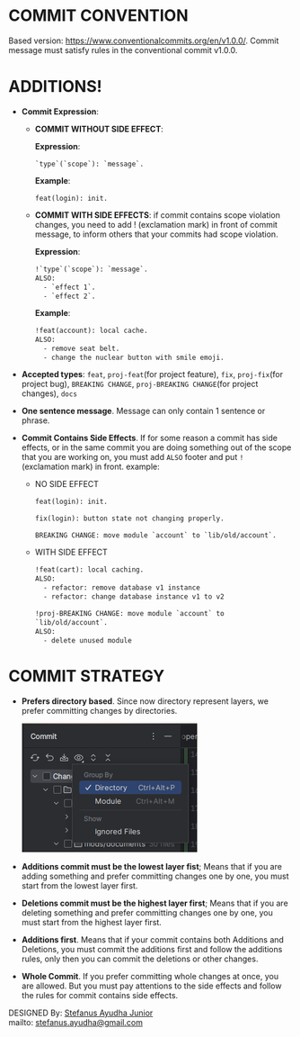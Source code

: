 # COMMIT CONVENTION
Based version: https://www.conventionalcommits.org/en/v1.0.0/.
Commit message must satisfy rules in the conventional commit v1.0.0.

# ADDITIONS!
- **Commit Expression**:

  - **COMMIT WITHOUT SIDE EFFECT**:
  
    **Expression**:
    ```
    `type`(`scope`): `message`.
    ```
    **Example**:
    ```
    feat(login): init.
    ```
  - **COMMIT WITH SIDE EFFECTS**:
    if commit contains scope violation changes, you need to add ! (exclamation mark) in front of commit message, to inform others that your commits had scope violation.
  
    **Expression**:
    ```
    !`type`(`scope`): `message`.
    ALSO:
      - `effect 1`.
      - `effect 2`.
    ```
    **Example**:
    ```
    !feat(account): local cache.
    ALSO:
      - remove seat belt.
      - change the nuclear button with smile emoji.
    ```
- **Accepted types**: `feat`, `proj-feat`(for project feature), `fix`, `proj-fix`(for project bug), `BREAKING CHANGE`, `proj-BREAKING CHANGE`(for project changes), `docs`
- **One sentence message**. Message can only contain 1 sentence or phrase.
- **Commit Contains Side Effects**. If for some reason a commit has side effects, or in the same commit you are doing something out of the scope that you are working on,
  you must add `ALSO` footer and put `!` (exclamation mark) in front. 
  example:

  - NO SIDE EFFECT
    ```
    feat(login): init.
    ```
    ```
    fix(login): button state not changing properly.
    ```
    ```
    BREAKING CHANGE: move module `account` to `lib/old/account`.
    ```
  - WITH SIDE EFFECT
    ```
    !feat(cart): local caching.
    ALSO:
      - refactor: remove database v1 instance
      - refactor: change database instance v1 to v2
    ```
    ```
    !proj-BREAKING CHANGE: move module `account` to `lib/old/account`.
    ALSO:
      - delete unused module
    ```
    
# COMMIT STRATEGY
- **Prefers directory based**. Since now directory represent layers, we prefer committing changes by directories.

  ![commit by dir](docs/img/img1.png)

- **Additions commit must be the lowest layer fist**; Means that if you are adding something and prefer committing changes one by one, you must start from the lowest layer first.
- **Deletions commit must be the highest layer first**; Means that if you are deleting something and prefer committing changes one by one, you must start from the highest layer first.
- **Additions first**. Means that if your commit contains both Additions and Deletions, you must commit the additions first and follow the additions rules, only then you can commit the deletions or other changes.
- **Whole Commit**. If you prefer committing whole changes at once, you are allowed. But you must pay attentions to the side effects and follow the rules for commit contains side effects.

DESIGNED By: [Stefanus Ayudha Junior](https://www.linkedin.com/in/stefanus-ayudha-447a98b5/)<br>
mailto: [stefanus.ayudha@gmail.com](mailto:stefanus.ayudha@gmail.com)
